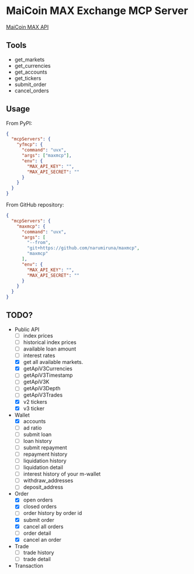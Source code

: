# MaiCoin MAX Exchange MCP Server

[MaiCoin MAX API](https://max.maicoin.com/documents/api_list/v3)

## Tools

- get_markets
- get_currencies
- get_accounts
- get_tickers
- submit_order
- cancel_orders

## Usage

From PyPI:
```json
{
  "mcpServers": {
    "yfmcp": {
      "command": "uvx",
      "args": ["maxmcp"],
      "env": {
        "MAX_API_KEY": "",
        "MAX_API_SECRET": ""
      }
    }
  }
}
```

From GitHub repository:
```json
{
  "mcpServers": {
    "maxmcp": {
      "command": "uvx",
      "args": [
        "--from",
        "git+https://github.com/narumiruna/maxmcp",
        "maxmcp"
      ],
      "env": {
        "MAX_API_KEY": "",
        "MAX_API_SECRET": ""
      }
    }
  }
}
```

## TODO?

- Public API
  - [ ] index prices
  - [ ] historical index prices
  - [ ] available loan amount
  - [ ] interest rates
  - [x] get all available markets.
  - [x] getApiV3Currencies
  - [ ] getApiV3Timestamp
  - [ ] getApiV3K
  - [ ] getApiV3Depth
  - [ ] getApiV3Trades
  - [x] v2 tickers
  - [x] v3 ticker
- Wallet
  - [x] accounts
  - [ ] ad ratio
  - [ ] submit loan
  - [ ] loan history
  - [ ] submit repayment
  - [ ] repayment history
  - [ ] liquidation history
  - [ ] liquidation detail
  - [ ] interest history of your m-wallet
  - [ ] withdraw_addresses
  - [ ] deposit_address
- Order
  - [x] open orders
  - [x] closed orders
  - [ ] order history by order id
  - [x] submit order
  - [x] cancel all orders
  - [ ] order detail
  - [x] cancel an order
- Trade
  - [ ] trade history
  - [ ] trade detail
- Transaction
